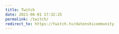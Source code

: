 ```yaml
---
title: Twitch
date: 2021-06-01 17:32:25
permalink: /twitch/
redirect_to: https://twitch.tv/datenshicommunity
---
```

